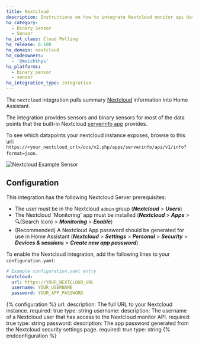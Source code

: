```yaml
---
title: Nextcloud
description: Instructions on how to integrate Nextcloud monitor api data into Home Assistant.
ha_category:
  - Binary Sensor
  - Sensor
ha_iot_class: Cloud Polling
ha_release: 0.108
ha_domain: nextcloud
ha_codeowners:
  - '@meichthys'
ha_platforms:
  - binary_sensor
  - sensor
ha_integration_type: integration
---
```


The `nextcloud` integration pulls summary [Nextcloud](https://nextcloud.com/) information into Home Assistant.

The integration provides sensors and binary sensors for most of the data points that the built-in Nextcloud [serverinfo app](https://github.com/nextcloud/serverinfo) provides.

To see which datapoints your nextcloud instance exposes, browse to this url: `https://<your_nextcloud_url>/ocs/v2.php/apps/serverinfo/api/v1/info?format=json`.

![Nextcloud Example Sensor](/images/screenshots/nextcloud-sample-sensor.png)

## Configuration

This integration has the following Nextcloud Server prerequisites:

- The user must be in the Nextcloud `admin` group (__*Nextcloud*__ > __*Users*__)
- The Nextcloud 'Monitoring' app must be installed (__*Nextcloud*__ > __*Apps*__ > 🔍(Search Icon) > __*Monitoring*__ > __*Enable*__)
- (Recommended) A Nextcloud App password should be generated for use in Home Assistant (__*Nextcloud*__ > __*Settings*__ > __*Personal*__ > __*Security*__ > __*Devices & sessions*__ > __*Create new app password*__)

To enable the Nextcloud integration, add the following lines to your `configuration.yaml`:

```yaml
# Example configuration.yaml entry
nextcloud:
  url: https://YOUR_NEXTCLOUD_URL
  username: YOUR_USERNAME
  password: YOUR_APP_PASSWORD

```

{% configuration %}
url:
  description: The full URL to your Nextcloud instance.
  required: true
  type: string
username:
  description: The username of a Nextcloud user that has access to the Nextcloud monitor API.
  required: true
  type: string
password:
  description: The app password generated from the Nextcloud security settings page.
  required: true
  type: string
{% endconfiguration %}
